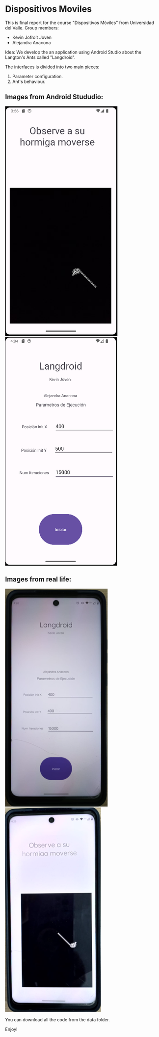 # Dispositivos Moviles

This is final report for the course "Dispositivos Móviles" from Universidad del Valle.
Group members:
- Kevin Jofroit Joven
- Alejandra Anacona

Idea:
We develop the an application using Android Studio about the Langton's Ants called "Langdroid".

The interfaces is divided into two main pieces:
1. Parameter configuration.
2. Ant's behaviour.

## Images from Android Stududio:

![First interace](images/IMG_1.png) ![Second interace](images/IMG_3.png) 

## Images from real life:

![First interace](images/IMAG_4.png) ![Second interace](images/IMAG_5.png) 

You can download all the code from the data folder.

Enjoy!
